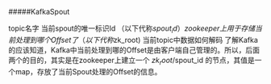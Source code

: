 #####KafkaSpout

topic名字
当前spout的唯一标识Id （以下代称$spout_id）
zookeeper上用于存储当前处理到哪个Offset了 （以下代称$zk_root)
当前topic中数据如何解码
了解Kafka的应该知道，Kafka中当前处理到哪的Offset是由客户端自己管理的。所以，后面两个的目的，其实是在zookeeper上建立一个 $zk_root/$spout_id 的节点，其值是一个map，存放了当前Spout处理的Offset的信息。